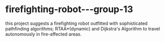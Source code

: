 # firefighting-robot---group-13
this project suggests a firefighting robot outfitted with sophisticated pathfinding algorithms; RTAA*(dynamic) and Dijkstra's Algorithm to travel autonomously in fire-affected areas. 
